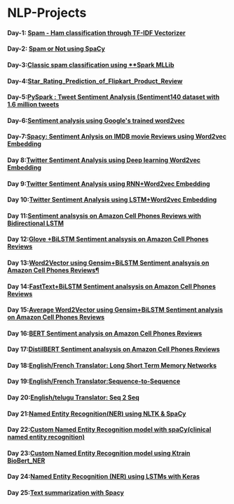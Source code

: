 # NLP-Projects
#### Day-1:  [Spam - Ham classification through TF-IDF Vectorizer](https://github.com/mrvmurali1991/NLP-Projects/blob/main/Day%201/Spam%20-%20Ham%20classification.ipynb)
#### Day-2: [Spam or Not using  **SpaCy**](https://github.com/mrvmurali1991/NLP-Projects/blob/main/Day%202/Spam_or_Not_using_SpaCy_Day2.ipynb)
#### Day-3:[Classic spam classification using **Spark MLLib](https://github.com/mrvmurali1991/NLP-Projects/tree/main/Day%203)
#### Day-4:[Star_Rating_Prediction_of_Flipkart_Product_Review](https://github.com/mrvmurali1991/NLP-Projects/blob/main/Day%204/Star_Rating_Prediction_of_Flipkart_Product_Review.ipynb)
#### Day-5:[PySpark : Tweet Sentiment Analysis (Sentiment140 dataset with 1.6 million tweets](https://github.com/mrvmurali1991/NLP-Projects/blob/main/Day%205/PySpark_Tweet_Sentiment_Analysis.ipynb)
#### Day-6:[Sentiment analysis using Google's trained word2vec](https://github.com/mrvmurali1991/NLP-Projects/blob/main/Day%206/Google's_trained_word2vec.ipynb)
#### Day-7:[Spacy: Sentiment Anlysis on IMDB movie Reviews using Word2vec Embedding](https://github.com/mrvmurali1991/NLP-Projects/blob/main/Day%207/Spacy_Sentiment_Anlysis_on_IMDB_movie_Reviews_using_Word2vec_Embedding.ipynb)
#### Day 8:[Twitter Sentiment Analysis using Deep learning Word2vec Embedding](https://github.com/mrvmurali1991/NLP-Projects/blob/main/Day%208/Twitter_Sentiment_Analysis_using_Deep_learning_Word2vec_Embedding.ipynb)
#### Day 9:[Twitter Sentiment Analysis using RNN+Word2vec Embedding](https://github.com/mrvmurali1991/NLP-Projects/blob/main/Day%209/Twitter_Sentiment_Analysis_using_RNN%2BWord2vec_Embedding_.ipynb)
#### Day 10:[Twitter Sentiment Analysis using LSTM+Word2vec Embedding](https://github.com/mrvmurali1991/NLP-Projects/blob/main/Day%2010/Twitter_Sentiment_Analysis_using_LSTM%2BWord2vec_Embedding.ipynb)
#### Day 11:[Sentiment analsysis on Amazon Cell Phones Reviews with Bidirectional LSTM](https://github.com/mrvmurali1991/NLP-Projects/blob/main/Day%2011/Sentiment_analsysis_on_Amazon_Cell_Phones_Reviews_with_Bidirectional_LSTM.ipynb)
#### Day 12:[Glove +BiLSTM Sentiment analsysis on Amazon Cell Phones Reviews](https://github.com/mrvmurali1991/NLP-Projects/blob/main/Day%2012/Glove_%2BBiLSTM_Sentiment_analsysis_on_Amazon_Cell_Phones_Reviews.ipynb)
#### Day 13:[Word2Vector using Gensim+BiLSTM Sentiment analsysis on Amazon Cell Phones Reviews¶](https://github.com/mrvmurali1991/NLP-Projects/blob/main/Day%2013/Word2Vector_using_Gensim%2BBiLSTM_Sentiment_analsysis_Sentiment_analsysis_on_Amazon_Cell_Phones_Reviews%20(1).ipynb)
#### Day 14:[FastText+BiLSTM Sentiment analsysis on Amazon Cell Phones Reviews](https://github.com/mrvmurali1991/NLP-Projects/blob/main/Day%2014/FastText%2BBiLSTM_Sentiment_analsysis_on_Amazon_Cell_Phones_Reviews%20(1).ipynb)
#### Day 15:[Average Word2Vector using Gensim+BiLSTM Sentiment analysis on Amazon Cell Phones Reviews](https://github.com/mrvmurali1991/NLP-Projects/blob/main/Day%2015/Average_Word2Vector_using_Gensim%2BBiLSTM_Sentiment_analysis_on_Amazon_Cell_Phones_Reviews.ipynb)
#### Day 16:[BERT Sentiment analysis on Amazon Cell Phones Reviews](https://github.com/mrvmurali1991/NLP-Projects/blob/main/Day%2016/BERT_Sentiment_analysis_on_Amazon_Cell_Phones_Reviews.ipynb)
#### Day 17:[DistilBERT Sentiment analsysis on Amazon Cell Phones Reviews](https://github.com/mrvmurali1991/NLP-Projects/blob/main/Day%2017/DistilBERT%20Sentiment%20analsysis%20on%20Amazon%20Cell%20Phones%20Reviews.ipynb)
#### Day 18:[English/French Translator: Long Short Term Memory Networks](https://github.com/mrvmurali1991/NLP-Projects/blob/main/Day%2018/English_French_Translator.ipynb)
#### Day 19:[English/French Translator:Sequence-to-Sequence](https://github.com/mrvmurali1991/NLP-Projects/blob/main/Day%2019/English_French_Translator.ipynb)
#### Day 20:[English/telugu Translator: Seq 2 Seq](https://github.com/mrvmurali1991/NLP-Projects/blob/main/Day%2020/English_teluguTranslator.ipynb)
#### Day 21:[Named Entity Recognition(NER) using NLTK & SpaCy](https://github.com/mrvmurali1991/NLP-Projects/blob/main/Day%2021/Named_Entity_Recognition(NER)_using_NLTK_%26_SpaCy.ipynb)
#### Day 22:[Custom Named Entity Recognition model with spaCy(clinical named entity recognition)](https://github.com/mrvmurali1991/NLP-Projects/blob/main/Day%2022/Custom_Named_Entity_Recognition_model_with_spaCy%20(1).ipynb)
#### Day 23:[Custom Named Entity Recognition model using **Ktrain BioBert_NER**](https://github.com/mrvmurali1991/NLP-Projects/blob/main/Day%2023/Custom_Named_Entity_Recognition_model_using_Ktrain_BioBert_NER.ipynb)
#### Day 24:[Named Entity Recognition (NER) using LSTMs with Keras](https://github.com/mrvmurali1991/NLP-Projects/blob/main/Day%2024/NER.ipynb)
#### Day 25:[Text summarization with Spacy](https://github.com/mrvmurali1991/NLP-Projects/blob/main/Day%2025/Text_summarization_with_Spacy.ipynb)
